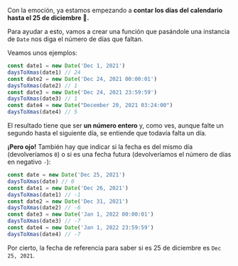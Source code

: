  Con la emoción, ya estamos empezando a **contar los días del calendario hasta el 25 de diciembre 📆.**

 Para ayudar a esto, vamos a crear una función que pasándole una instancia de ``` Date ``` nos diga el número de días que faltan.

 Veamos unos ejemplos:

```js
const date1 = new Date('Dec 1, 2021')
daysToXmas(date1) // 24
const date2 = new Date('Dec 24, 2021 00:00:01')
daysToXmas(date2) // 1
const date3 = new Date('Dec 24, 2021 23:59:59')
daysToXmas(date3) // 1
const date4 = new Date("December 20, 2021 03:24:00")
daysToXmas(date4) // 5
```

 El resultado tiene que ser **un número entero** y, como ves, aunque falte un segundo hasta el siguiente día, se entiende que todavía falta un día.

 **¡Pero ojo!** También hay que indicar si la fecha es del mismo día (devolveríamos ``` 0 ```) o si es una fecha futura (devolveríamos el número de días en negativo ``` - ```):

```js
const date = new Date('Dec 25, 2021')
daysToXmas(date) // 0
const date1 = new Date('Dec 26, 2021')
daysToXmas(date1) // -1
const date2 = new Date('Dec 31, 2021')
daysToXmas(date2) // -6
const date3 = new Date('Jan 1, 2022 00:00:01')
daysToXmas(date3) // -7
const date4 = new Date('Jan 1, 2022 23:59:59')
daysToXmas(date4) // -7
```

 Por cierto, la fecha de referencia para saber si es 25 de diciembre es ``` Dec 25, 2021 ```. 
